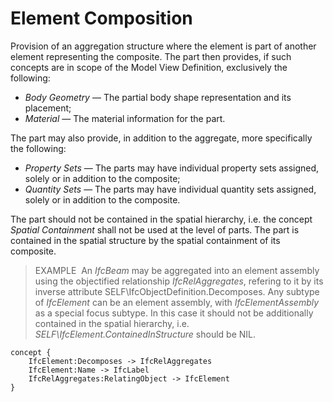 Element Composition
===================

Provision of an aggregation structure where the element is part of another element representing the composite. The part then provides, if such concepts are in scope of the Model View Definition, exclusively the following:

* _Body Geometry_ &mdash; The partial body shape representation and its placement;
* _Material_ &mdash; The material information for the part.

The part may also provide, in addition to the aggregate, more specifically the following:

* _Property Sets_ &mdash; The parts may have individual property sets assigned, solely or in addition to the composite;
* _Quantity Sets_ &mdash; The parts may have individual quantity sets assigned, solely or in addition to the composite.

The part should not be contained in the spatial hierarchy, i.e. the concept _Spatial Containment_ shall not be used at the level of parts. The part is contained in the spatial structure by the spatial containment of its composite.

> EXAMPLE&nbsp; An _IfcBeam_ may be aggregated into an element assembly using the objectified relationship _IfcRelAggregates_, refering to it by its inverse attribute SELF\IfcObjectDefinition.Decomposes. Any subtype of _IfcElement_ can be an element assembly, with _IfcElementAssembly_ as a special focus subtype. In this case it should not be additionally contained in the spatial hierarchy, i.e. _SELF\IfcElement.ContainedInStructure_ should be NIL.

```
concept {
    IfcElement:Decomposes -> IfcRelAggregates
    IfcElement:Name -> IfcLabel
    IfcRelAggregates:RelatingObject -> IfcElement
}
```
